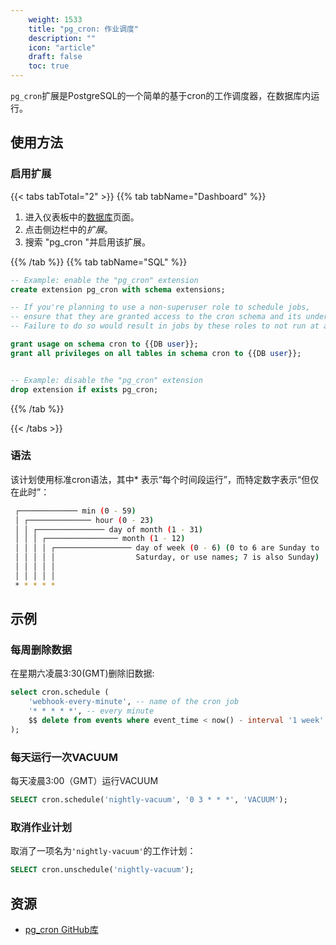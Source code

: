 ```yaml
---
    weight: 1533
    title: "pg_cron: 作业调度"
    description: ""
    icon: "article"
    draft: false
    toc: true
---
```


`pg_cron`扩展是PostgreSQL的一个简单的基于cron的工作调度器，在数据库内运行。

## 使用方法

### 启用扩展

{{< tabs tabTotal="2" >}}
{{% tab tabName="Dashboard" %}}



1. 进入仪表板中的[数据库](https://app.supabase.com/project/_/database/tables)页面。
2. 点击侧边栏中的*扩展*。
3. 搜索 "pg_cron "并启用该扩展。




{{% /tab %}}
{{% tab tabName="SQL" %}}



```sql
-- Example: enable the "pg_cron" extension
create extension pg_cron with schema extensions;

-- If you're planning to use a non-superuser role to schedule jobs,
-- ensure that they are granted access to the cron schema and its underlying objects beforehand.
-- Failure to do so would result in jobs by these roles to not run at all.

grant usage on schema cron to {{DB user}};
grant all privileges on all tables in schema cron to {{DB user}};


-- Example: disable the "pg_cron" extension
drop extension if exists pg_cron;
```



{{% /tab %}}

{{< /tabs >}}

### 语法

该计划使用标准cron语法，其中\* 表示“每个时间段运行”，而特定数字表示“但仅在此时”：

```bash
 ┌───────────── min (0 - 59)
 │ ┌────────────── hour (0 - 23)
 │ │ ┌─────────────── day of month (1 - 31)
 │ │ │ ┌──────────────── month (1 - 12)
 │ │ │ │ ┌───────────────── day of week (0 - 6) (0 to 6 are Sunday to
 │ │ │ │ │                  Saturday, or use names; 7 is also Sunday)
 │ │ │ │ │
 │ │ │ │ │
 * * * * *
```

## 示例

### 每周删除数据

在星期六凌晨3:30(GMT)删除旧数据:

```sql
select cron.schedule (
    'webhook-every-minute', -- name of the cron job
    '* * * * *', -- every minute
    $$ delete from events where event_time < now() - interval '1 week' $$
);
```

### 每天运行一次VACUUM

每天凌晨3:00（GMT）运行VACUUM

```sql
SELECT cron.schedule('nightly-vacuum', '0 3 * * *', 'VACUUM');
```

### 取消作业计划

取消了一项名为`'nightly-vacuum'`的工作计划：

```sql
SELECT cron.unschedule('nightly-vacuum');
```

## 资源

- [pg_cron GitHub库](https://github.com/citusdata/pg_cron)


